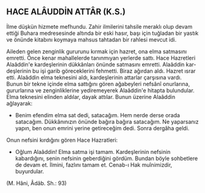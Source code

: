 ## HACE ALÂUDDİN ATTÂR (K.S.)

İlme düşkün hizmete mefhundu. Zahir ilmi­lerini tahsile meraklı olup devam ettiği Buhara medresesinde altında bir eski hasır, başı için tuğladan bir yastık ve önünde kitabını koymaya mahsus tahtadan bir rahlesi mevcut idi.

Aileden gelen zenginlik gururunu kırmak için hazret, ona elma satmasını emretti. Önce kenar mahallelerde tanınmıyan yerlerde sattı. Hace Hazretleri Alaâddin'e kardeşlerinin dük­kânları önünde satmasını emretti. Alaâddin kar­deşlerinin bu işi garib göreceklerini fehmetti. Bi­raz ağırdan aldı. Hazret ısrar etti. Alaâddin el­ma teknesini aldı, kardeşlerinin attarlar çarşısı­na vardı. Bunun bir tekne içinde elma sattığını gören ağabeyleri nefsânî onurlarına, gururları­na ve zenginliklerine yediremeyerek Alaâddin'e hi­tapta bulundular. Elma teknesini elinden aldılar, dayak attılar. Bunun üzerine Alaâddin ağlayarak:

- Benim efendim elma sat dedi, satacağım. Hem nerde derse orada satacağım. Dükkânınızın önünde bağıra bağıra satacağım. Ne yaparsanız yapın, ben onun emrini yerine getireceğim dedi. Sonra dergâha geldi.

Onun nefsini kırdığını gören Hace Hazratleri:

- Oğlum Alaâddin! Elma satma işi tamam. Kardeşlerinin nefsinin kabardığını, senin nefsinin geberdiğini gördüm. Bundan böyle sohbet­lere de devam et. İlmini, fazlını tamam et. Cenab-ı Hak muînimizdir, buyurdular.

(M. Hâni, Âdâb. Sh.: 93)
